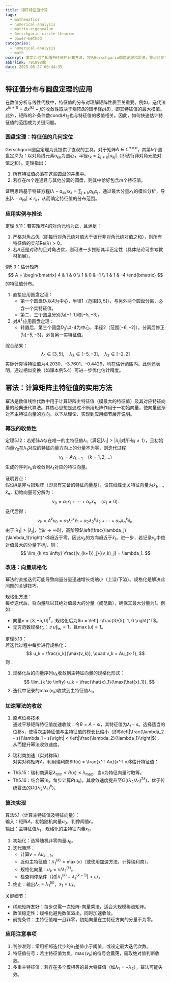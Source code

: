 ```yaml
---
title: 矩阵特征值计算
tags:
  - mathematics
  - numerical-analysis
  - matrix-eigenvalue
  - Gerschgorin-circle-theorem
  - power-method
categories:
  - numerical-analysis
  - math
excerpt: 本文介绍了矩阵特征值的计算方法，包括Gerschgorin圆盘定理和幂法，重点讨论了特征值分布的几何定位及其在数值分析中的应用。
abbrlink: 791898db
date: 2025-05-27 00:44:35
---
```

## 特征值分布与圆盘定理的应用

在数值分析与线性代数中，特征值的分布对理解矩阵性质至关重要。例如，迭代法$x^{(k+1)} = Bx^{(k)} + f$的收敛性取决于矩阵$B$的谱半径$\rho(B)$，即其特征值的最大模值。此外，矩阵的2-条件数$\text{cond}(A)_2$也与特征值的极值相关。因此，如何快速估计特征值的范围成为关键问题。

### 圆盘定理：特征值的几何定位  
Gerschgorin圆盘定理为此提供了直观的工具。对于矩阵$A \in \mathbb{C}^{n \times n}$，其第$k$个圆盘定义为：以对角线元素$a_{kk}$为圆心，半径$r_k = \sum_{j \neq k} |a_{kj}|$（即该行非对角元绝对值之和）。定理指出：  
1. 所有特征值必落在这些圆盘的并集中。  
2. 若存在$m$个连通且与其他分离的圆盘，则其中恰好包含$m$个特征值。  

证明思路基于特征方程$(\lambda - a_{kk})x_k = \sum_{j \neq k} a_{kj}x_j$，通过最大分量$x_k$的模长分析，导出$|\lambda - a_{kk}| \leq r_k$，从而确定特征值的分布范围。

### 应用实例与推论  
定理 5.11：若实矩阵$A$的对角元均为正，且满足：  
1. 严格对角占优（即每行对角元绝对值大于该行非对角元绝对值之和），则所有特征值的实部$\text{Re}(\lambda) > 0$。  
2. 若$A$还是对称的且对角占优，则可进一步推断其半正定性（具体结论可参考教材拓展）。  

例5.3：估计矩阵  
$$
A = \begin{bmatrix}
4 & 1 & 0 \\
1 & 0 & -1 \\
1 & 1 & -4
\end{bmatrix}
$$ 
的特征值分布。  
1. 直接应用圆盘定理：  
   - 第一个圆盘$D_1$以4为中心，半径1（范围$[3,5]$），与另外两个圆盘分离，必含一个实特征值。  
   - 第二、三个圆盘分别为$[-1,1]$和$[-5,-3]$。  
2. 对$A^T$应用圆盘定理：  
   - 转置后，第三个圆盘$D_3'$以-4为中心，半径2（范围$[-6,-2]$），分离后修正为$[-5,-3]$，必含另一实特征值。  

综合结果：  
$$
\lambda_1 \in [3,5], \quad \lambda_3 \in [-5,-3], \quad \lambda_2 \in [-2,2]
$$ 
实际计算得特征值为4.2030、-3.7601、-0.4429，均在估计范围内。此例还表明，通过相似变换（如课本例5.4）可进一步优化估计精度。


## 幂法：计算矩阵主特征值的实用方法

幂法是数值线性代数中用于计算矩阵主特征值（模最大的特征值）及其对应特征向量的经典迭代算法。其核心思想是通过不断用矩阵作用于一初始向量，使向量逐渐对齐主特征向量的方向。以下从理论、实现到应用细节展开说明。


### 幂法的收敛性
定理5.12：若矩阵$A$存在唯一的主特征值$\lambda_1$（满足$|\lambda_1| > |\lambda_j|$对所有$j \neq 1$），且初始向量$v_0$在$\lambda_1$对应的特征向量方向上的分量不为零，则迭代过程  
$$
v_k = Av_{k-1} \quad (k=1,2,\dots)
$$
生成的序列$v_k$会收敛到$\lambda_1$对应的特征向量。

证明要点：  
假设$A$是非亏损矩阵（即具有完备的特征向量基），设其线性无关特征向量为$\hat{x}_1, \dots, \hat{x}_n$，初始向量可分解为：  
$$
v_0 = \alpha_1 \hat{x}_1 + \cdots + \alpha_n \hat{x}_n \quad (\alpha_1 \neq 0).
$$
迭代后得：  
$$
v_k = A^k v_0 = \alpha_1 \lambda_1^k \hat{x}_1 + \alpha_2 \lambda_2^k \hat{x}_2 + \cdots + \alpha_n \lambda_n^k \hat{x}_n.
$$
由于$|\lambda_1| > |\lambda_j|$，当$k \to \infty$时，高阶项$\left(\frac{\lambda_j}{\lambda_1}\right)^k$趋近于零，因此$v_k$的方向趋近于$\hat{x}_1$。进一步，若记录$v_k$中绝对值最大的分量下标$j$，则：  
$$
\lim_{k \to \infty} \frac{(v_{k+1})_j}{(v_k)_j} = \lambda_1.
$$


### 改进：向量规格化
幂法的直接迭代可能导致向量分量迅速增长或缩小（上溢/下溢）。规格化是解决此问题的关键技巧。

规格化方法：  
每步迭代后，将向量除以其绝对值最大的分量（或范数），确保其最大分量为1。例如：  
- 向量$v = [3, -5, 0]^T$，规格化后为$u = \left[ -\frac{3}{5}, 1, 0 \right]^T$。  
- 无穷范数规格化：$\|u\|_\infty = 1$，且$\max(u) = 1$。

定理5.13：  
若迭代过程中每步进行规格化：  
$$
u_k = \frac{v_k}{\max(v_k)}, \quad v_k = Au_{k-1},
$$
则：  
1. 规格化后的向量序列$u_k$收敛到主特征向量的规格化形式：  
  $$
   \lim_{k \to \infty} u_k = \frac{\hat{x}_1}{\max(\hat{x}_1)}.
  $$
2. 迭代中记录的$\max(v_k)$收敛到主特征值$\lambda_1$。

### 加速幂法的收敛  
1. 原点位移技术  
通过平移矩阵特征值加速收敛：令$B = A - sI$，其特征值为$\lambda_i - s$。选择适当的位移$s$，使得次主特征值与主特征值的模长比缩小（即$\left|\frac{\lambda_2 - s}{\lambda_1 - s}\right| < \left|\frac{\lambda_2}{\lambda_1}\right|$），从而提升幂法收敛速度。  

2. 瑞利商加速（实对称阵）  
对实对称矩阵$A$，利用瑞利商$R(x) = \frac{x^T Ax}{x^T x}$估计特征值：  
- Th5.15：瑞利商满足$\lambda_{\min} \leq R(x) \leq \lambda_{\max}$，当$x$为特征向量时取等。  
- Th5.16：结合幂法，每步计算$R(u_k)$，其收敛速度提升至$O((\lambda_2/\lambda_1)^{2k})$，优于传统幂法的$O((\lambda_2/\lambda_1)^k)$。


### 算法实现
算法5.1（计算主特征值及特征向量）：  
输入：矩阵$A$，初始随机向量$u_0$，判停阈值$\epsilon$。  
输出：主特征值$\lambda_1$，规格化的主特征向量$x_1$。  

1. 初始化：选择随机非零向量$u_0$。  
2. 迭代循环：  
   - 计算$v = Au_{k-1}$。  
   - 近似主特征值：$\lambda_1^{(k)} = \max(v)$（或使用加速方法，计算瑞利商）。  
   - 规格化向量：$u_k = v / \lambda_1^{(k)}$。  
   - 检查判停条件（如$|\lambda_1^{(k)} - \lambda_1^{(k-1)}| < \epsilon$）。  
3. 终止：输出$\lambda_1 = \lambda_1^{(k)}$，$x_1 = u_k$。  

关键细节：  
- 稀疏矩阵友好：每步仅需一次矩阵-向量乘法，适合大规模稀疏矩阵。  
- 数值稳定性：规格化避免数值溢出，同时加速收敛。  
- 前提条件：主特征值唯一且非零，初始向量在主特征方向的分量不为零。  


### 应用注意事项
1. 判停准则：常用相邻迭代步的$\lambda_1$差值小于阈值，或设定最大迭代次数。  
2. 特征值符号：若主特征值为负，$\max(v_k)$的符号会震荡，需取绝对值判断收敛。  
3. 多重主特征值：若存在多个模相等的最大特征值（如$\lambda_1 = -\lambda_2$），幂法可能失效。  

